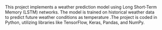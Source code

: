 This project implements a weather prediction model using Long Short-Term Memory (LSTM) networks. The model is trained on historical weather data to predict future weather conditions as temperature .The project is coded in Python, utilizing libraries like TensorFlow, Keras, Pandas, and NumPy.
